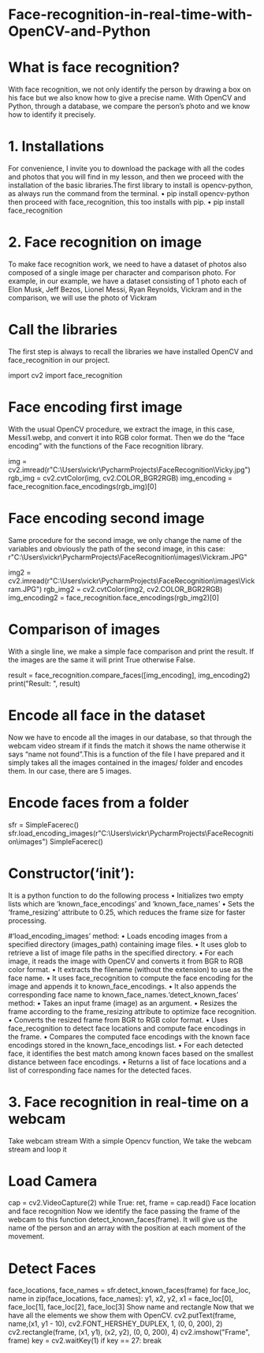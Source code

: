 # Face-recognition-in-real-time-with-OpenCV-and-Python

# What is face recognition?
With face recognition, we not only identify the person by drawing a box on his face but we  also know how to give a precise name. With OpenCV and Python, through a database, we  compare the person’s photo and we know how to identify it precisely.

# 1. Installations
For convenience, I invite you to download the package with all the codes and photos that you will find in my lesson, and then we proceed with the installation of the basic libraries.The first library to install is opencv-python, as always run the command from the terminal.
• pip install opencv-python
then proceed with face_recognition, this too installs with pip.
• pip install face_recognition

# 2. Face recognition on image
To make face recognition work, we need to have a dataset of photos also composed of a single image per character and comparison photo. For example, in our example, we have a dataset consisting of 1 photo each of Elon Musk, Jeff Bezos, Lionel Messi, Ryan Reynolds, Vickram and in the comparison, we will use the photo of Vickram

# Call the libraries
The first step is always to recall the libraries we have 
installed OpenCV and face_recognition in our project.

import cv2
import face_recognition

# Face encoding first image
With the usual OpenCV procedure, we extract the image, in this case, Messi1.webp, and convert it into RGB color format. Then we do the “face encoding” with the functions of the Face recognition library.

img = cv2.imread(r"C:\Users\vickr\PycharmProjects\FaceRecognition\Vicky.jpg")
rgb_img = cv2.cvtColor(img, cv2.COLOR_BGR2RGB)
img_encoding = face_recognition.face_encodings(rgb_img)[0]

# Face encoding second image
Same procedure for the second image, we only change the name of the variables and obviously the path of the second image, in this case: r"C:\Users\vickr\PycharmProjects\FaceRecognition\images\Vickram.JPG"

img2 = cv2.imread(r"C:\Users\vickr\PycharmProjects\FaceRecognition\images\Vickram.JPG")
rgb_img2 = cv2.cvtColor(img2, cv2.COLOR_BGR2RGB)
img_encoding2 = face_recognition.face_encodings(rgb_img2)[0]

# Comparison of images
With a single line, we make a simple face comparison and print the result. If the images are the same it will print True otherwise False. 

result = face_recognition.compare_faces([img_encoding], img_encoding2)
print("Result: ", result)

# Encode all face in the dataset
Now we have to encode all the images in our database, so that through the webcam video stream if it finds the match it shows the name otherwise it says “name not found”.This is a function of the file I have prepared and it simply takes all the images contained in the images/ folder and encodes them. In our case, there are 5 images.

# Encode faces from a folder

sfr = SimpleFacerec()
sfr.load_encoding_images(r"C:\Users\vickr\PycharmProjects\FaceRecognition\images")
SimpleFacerec()

# Constructor(‘__init__’):
It is a python function to do the following process
• Initializes two empty lists which are ‘known_face_encodings’ and ‘known_face_names’
• Sets the ‘frame_resizing’ attribute to 0.25, which reduces the frame size for faster processing.

#‘load_encoding_images’ method:
• Loads encoding images from a specified directory (images_path) containing image files.
• It uses glob to retrieve a list of image file paths in the specified directory.
• For each image, it reads the image with OpenCV and converts it from BGR to RGB color format.
• It extracts the filename (without the extension) to use as the face name.
• It uses face_recognition to compute the face encoding for the image and appends it to known_face_encodings.
• It also appends the corresponding face name to known_face_names.‘detect_known_faces’ method:
• Takes an input frame (image) as an argument.
• Resizes the frame according to the frame_resizing attribute to optimize face recognition.
• Converts the resized frame from BGR to RGB color format.
• Uses face_recognition to detect face locations and compute face encodings in the frame.
• Compares the computed face encodings with the known face encodings stored in the known_face_encodings list.
• For each detected face, it identifies the best match among known faces based on the smallest distance between face encodings.
• Returns a list of face locations and a list of corresponding face names for the detected faces.

# 3. Face recognition in real-time on a webcam
Take webcam stream
With a simple Opencv function, We take the webcam stream and loop it

# Load Camera
cap = cv2.VideoCapture(2)
while True:
ret, frame = cap.read()
Face location and face recognition
Now we identify the face passing the frame of the webcam to this 
function detect_known_faces(frame). It will give us the name of the person and an array 
with the position at each moment of the movement.

# Detect Faces
face_locations, face_names = sfr.detect_known_faces(frame)
for face_loc, name in zip(face_locations, face_names):
y1, x2, y2, x1 = face_loc[0], face_loc[1], face_loc[2], face_loc[3]
Show name and rectangle
Now that we have all the elements we show them with OpenCV. 
cv2.putText(frame, name,(x1, y1 - 10), cv2.FONT_HERSHEY_DUPLEX, 1, (0, 0, 200), 2)
cv2.rectangle(frame, (x1, y1), (x2, y2), (0, 0, 200), 4)
cv2.imshow("Frame", frame)
key = cv2.waitKey(1)
if key == 27:
break

